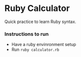 # Ruby Calculator

Quick practice to learn Ruby syntax.

### Instructions to run

- Have a ruby envinronment setup
- Run `ruby calculator.rb`
